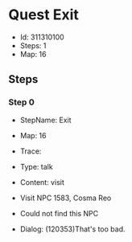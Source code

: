 # Quest Exit

- Id: 311310100
- Steps: 1
- Map: 16

## Steps

### Step 0
- StepName:  Exit
- Map:  16
- Trace:  
- Type:  talk
- Content:  visit
- Visit NPC 1583, Cosma Reo

- Could not find this NPC
- Dialog: (120353)That's too bad.


